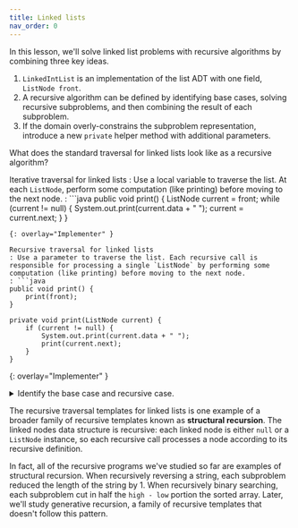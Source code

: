 ```yaml
---
title: Linked lists
nav_order: 0
---
```


In this lesson, we'll solve linked list problems with recursive algorithms by combining three key ideas.

1. `LinkedIntList` is an implementation of the list ADT with one field, `ListNode front`.
1. A recursive algorithm can be defined by identifying base cases, solving recursive subproblems, and then combining the result of each subproblem.
1. If the domain overly-constrains the subproblem representation, introduce a new `private` helper method with additional parameters.

What does the standard traversal for linked lists look like as a recursive algorithm?

Iterative traversal for linked lists
: Use a local variable to traverse the list. At each `ListNode`, perform some computation (like printing) before moving to the next node.
: ```java
  public void print() {
      ListNode current = front;
      while (current != null) {
          System.out.print(current.data + " ");
          current = current.next;
      }
  }
  ```
  {: overlay="Implementer" }

Recursive traversal for linked lists
: Use a parameter to traverse the list. Each recursive call is responsible for processing a single `ListNode` by performing some computation (like printing) before moving to the next node.
: ```java
  public void print() {
      print(front);
  }

  private void print(ListNode current) {
      if (current != null) {
          System.out.print(current.data + " ");
          print(current.next);
      }
  }
  ```
  {: overlay="Implementer" }

<details markdown="1">
<summary>Identify the base case and recursive case.</summary>

The implicit base case occurs when `current == null`. There is nothing left to do in the traversal.

In the recursive case, the method prints out the `current.data` and makes a recursive call to process the next element in the list.
</details>

The recursive traversal templates for linked lists is one example of a broader family of recursive templates known as **structural recursion**. The linked nodes data structure is recursive: each linked node is either `null` or a `ListNode` instance, so each recursive call processes a node according to its recursive definition.

In fact, all of the recursive programs we've studied so far are examples of structural recursion. When recursively reversing a string, each subproblem reduced the length of the string by 1. When recursively binary searching, each subproblem cut in half the `high - low` portion the sorted array. Later, we'll study generative recursion, a family of recursive templates that doesn't follow this pattern.
